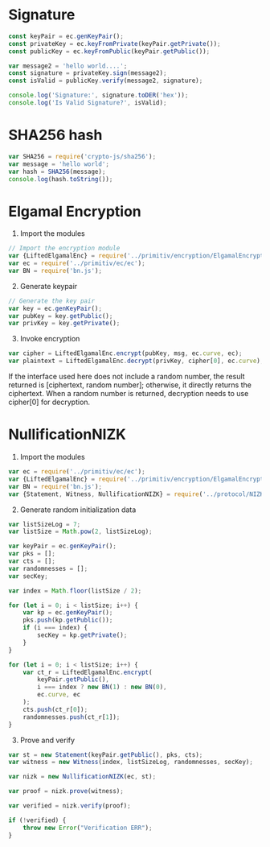 
# Signature
```javascript
const keyPair = ec.genKeyPair();
const privateKey = ec.keyFromPrivate(keyPair.getPrivate());
const publicKey = ec.keyFromPublic(keyPair.getPublic());

var message2 = 'hello world....';
const signature = privateKey.sign(message2);
const isValid = publicKey.verify(message2, signature);

console.log('Signature:', signature.toDER('hex'));
console.log('Is Valid Signature?', isValid);
```

# SHA256 hash
```javascript
var SHA256 = require('crypto-js/sha256');
var message = 'hello world';
var hash = SHA256(message);
console.log(hash.toString());
```

# Elgamal Encryption

1. Import the modules

```javascript
// Import the encryption module
var {LiftedElgamalEnc} = require('../primitiv/encryption/ElgamalEncryption');
var ec = require('../primitiv/ec/ec');
var BN = require('bn.js');
```

2. Generate keypair

```javascript
// Generate the key pair
var key = ec.genKeyPair();
var pubKey = key.getPublic();
var privKey = key.getPrivate();
```

3. Invoke encryption

```javascript
var cipher = LiftedElgamalEnc.encrypt(pubKey, msg, ec.curve, ec);
var plaintext = LiftedElgamalEnc.decrypt(privKey, cipher[0], ec.curve);
```

If the interface used here does not include a random number, the result returned is [ciphertext, random number]; otherwise, it directly returns the ciphertext. When a random number is returned, decryption needs to use cipher[0] for decryption.

# NullificationNIZK

1. Import the modules

```javascript
var ec = require('../primitiv/ec/ec');
var {LiftedElgamalEnc} = require('../primitiv/encryption/ElgamalEncryption');
var BN = require('bn.js');
var {Statement, Witness, NullificationNIZK} = require('../protocol/NIZKs/nullification');
```

2. Generate random initialization data

```javascript
var listSizeLog = 7;
var listSize = Math.pow(2, listSizeLog);

var keyPair = ec.genKeyPair();
var pks = [];
var cts = [];
var randomnesses = [];
var secKey;

var index = Math.floor(listSize / 2);

for (let i = 0; i < listSize; i++) {
    var kp = ec.genKeyPair();
    pks.push(kp.getPublic());
    if (i === index) {
        secKey = kp.getPrivate();
    }
}

for (let i = 0; i < listSize; i++) {
    var ct_r = LiftedElgamalEnc.encrypt(
        keyPair.getPublic(),
        i === index ? new BN(1) : new BN(0),
        ec.curve, ec
    );
    cts.push(ct_r[0]);
    randomnesses.push(ct_r[1]);
}
```

3. Prove and verify

```javascript
var st = new Statement(keyPair.getPublic(), pks, cts);
var witness = new Witness(index, listSizeLog, randomnesses, secKey);

var nizk = new NullificationNIZK(ec, st);

var proof = nizk.prove(witness);

var verified = nizk.verify(proof);

if (!verified) {
    throw new Error("Verification ERR");
}
```


